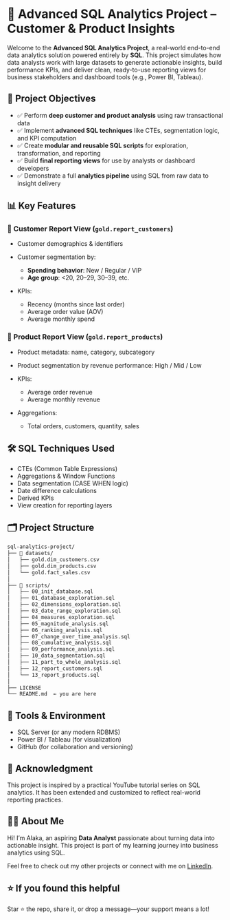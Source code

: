# 🧠 Advanced SQL Analytics Project – Customer & Product Insights

Welcome to the **Advanced SQL Analytics Project**, a real-world end-to-end data analytics solution powered entirely by **SQL**. This project simulates how data analysts work with large datasets to generate actionable insights, build performance KPIs, and deliver clean, ready-to-use reporting views for business stakeholders and dashboard tools (e.g., Power BI, Tableau).


## 📌 Project Objectives

* ✅ Perform **deep customer and product analysis** using raw transactional data
* ✅ Implement **advanced SQL techniques** like CTEs, segmentation logic, and KPI computation
* ✅ Create **modular and reusable SQL scripts** for exploration, transformation, and reporting
* ✅ Build **final reporting views** for use by analysts or dashboard developers
* ✅ Demonstrate a full **analytics pipeline** using SQL from raw data to insight delivery


## 📊 Key Features

### 🔹 Customer Report View (`gold.report_customers`)

* Customer demographics & identifiers
* Customer segmentation by:

  * **Spending behavior**: New / Regular / VIP
  * **Age group**: <20, 20–29, 30–39, etc.
* KPIs:

  * Recency (months since last order)
  * Average order value (AOV)
  * Average monthly spend

### 🔹 Product Report View (`gold.report_products`)

* Product metadata: name, category, subcategory
* Product segmentation by revenue performance: High / Mid / Low
* KPIs:

  * Average order revenue
  * Average monthly revenue
* Aggregations:

  * Total orders, customers, quantity, sales


## 🛠️ SQL Techniques Used

* CTEs (Common Table Expressions)
* Aggregations & Window Functions
* Data segmentation (CASE WHEN logic)
* Date difference calculations
* Derived KPIs
* View creation for reporting layers

## 🗂️ Project Structure

```bash
sql-analytics-project/
├── 📁 datasets/
│   ├── gold.dim_customers.csv
│   ├── gold.dim_products.csv
│   └── gold.fact_sales.csv
│
├── 📁 scripts/
│   ├── 00_init_database.sql
│   ├── 01_database_exploration.sql
│   ├── 02_dimensions_exploration.sql
│   ├── 03_date_range_exploration.sql
│   ├── 04_measures_exploration.sql
│   ├── 05_magnitude_analysis.sql
│   ├── 06_ranking_analysis.sql
│   ├── 07_change_over_time_analysis.sql
│   ├── 08_cumulative_analysis.sql
│   ├── 09_performance_analysis.sql
│   ├── 10_data_segmentation.sql
│   ├── 11_part_to_whole_analysis.sql
│   ├── 12_report_customers.sql
│   └── 13_report_products.sql
│
├── LICENSE
└── README.md  ← you are here
```

## 📎 Tools & Environment

* SQL Server (or any modern RDBMS)
* Power BI / Tableau (for visualization)
* GitHub (for collaboration and versioning)


## 🤝 Acknowledgment

This project is inspired by a practical YouTube tutorial series on SQL analytics. It has been extended and customized to reflect real-world reporting practices.


## 🙋‍♀️ About Me

Hi! I’m Alaka, an aspiring **Data Analyst** passionate about turning data into actionable insight. This project is part of my learning journey into business analytics using SQL.

Feel free to check out my other projects or connect with me on [LinkedIn](https://www.linkedin.com/in/alakap01).


## ⭐ If you found this helpful

Star ⭐ the repo, share it, or drop a message—your support means a lot!

